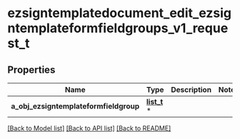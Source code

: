 # ezsigntemplatedocument_edit_ezsigntemplateformfieldgroups_v1_request_t

## Properties
Name | Type | Description | Notes
------------ | ------------- | ------------- | -------------
**a_obj_ezsigntemplateformfieldgroup** | [**list_t**](ezsigntemplateformfieldgroup_request_compound.md) \* |  | 

[[Back to Model list]](../README.md#documentation-for-models) [[Back to API list]](../README.md#documentation-for-api-endpoints) [[Back to README]](../README.md)


